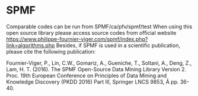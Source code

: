 # SPMF
Comparable codes can be run from SPMF/ca/pfv/spmf/test
When using this open source library please access source codes from official website https://www.philippe-fournier-viger.com/spmf/index.php?link=algorithms.php
Besides, if SPMF is used in a scientific publication, please cite the following publication:

Fournier-Viger, P., Lin, C.W., Gomariz, A., Gueniche, T., Soltani, A., Deng, Z., Lam, H. T. (2016). The SPMF Open-Source Data Mining Library Version 2. Proc. 19th European Conference on Principles of Data Mining and Knowledge Discovery (PKDD 2016) Part III, Springer LNCS 9853, Â pp. 36-40.
